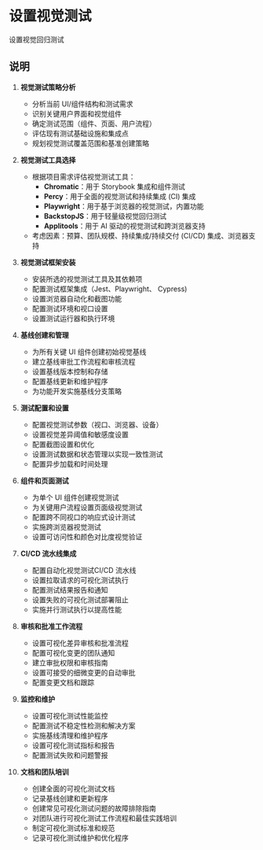 # 设置视觉测试

设置视觉回归测试

## 说明

1. **视觉测试策略分析**
   - 分析当前 UI/组件结构和测试需求
   - 识别关键用户界面和视觉组件
   - 确定测试范围（组件、页面、用户流程）
   - 评估现有测试基础设施和集成点
   - 规划视觉测试覆盖范围和基准创建策略

2. **视觉测试工具选择**
   - 根据项目需求评估视觉测试工具：
     - **Chromatic**：用于 Storybook 集成和组件测试
     - **Percy**：用于全面的视觉测试和持续集成 (CI) 集成
     - **Playwright**：用于基于浏览器的视觉测试，内置功能
     - **BackstopJS**：用于轻量级视觉回归测试
     - **Applitools**：用于 AI 驱动的视觉测试和跨浏览器支持
   - 考虑因素：预算、团队规模、持续集成/持续交付 (CI/CD) 集成、浏览器支持

3. **视觉测试框架安装**
   - 安装所选的视觉测试工具及其依赖项
   - 配置测试框架集成（Jest、Playwright、 Cypress)
   - 设置浏览器自动化和截图功能
   - 配置测试环境和视口设置
   - 设置测试运行器和执行环境

4. **基线创建和管理**
   - 为所有关键 UI 组件创建初始视觉基线
   - 建立基线审批工作流程和审核流程
   - 设置基线版本控制和存储
   - 配置基线更新和维护程序
   - 为功能开发实施基线分支策略

5. **测试配置和设置**
   - 配置视觉测试参数（视口、浏览器、设备）
   - 设置视觉差异阈值和敏感度设置
   - 配置截图设置和优化
   - 设置测试数据和状态管理以实现一致性测试
   - 配置异步加载和时间处理

6. **组件和页面测试**
   - 为单个 UI 组件创建视觉测试
   - 为关键用户流程设置页面级视觉测试
   - 配置跨不同视口的响应式设计测试
   - 实施跨浏览器视觉测试
   - 设置可访问性和颜色对比度视觉验证

7. **CI/CD 流水线集成**
   - 配置自动化视觉测试CI/CD 流水线
   - 设置拉取请求的可视化测试执行
   - 配置测试结果报告和通知
   - 设置失败的可视化测试部署阻止
   - 实施并行测试执行以提高性能

8. **审核和批准工作流程**
   - 设置可视化差异审核和批准流程
   - 配置可视化变更的团队通知
   - 建立审批权限和审核指南
   - 设置可接受的细微变更的自动审批
   - 配置变更文档和跟踪

9. **监控和维护**
   - 设置可视化测试性能监控
   - 配置测试不稳定性检测和解决方案
   - 实施基线清理和维护程序
   - 设置可视化测试指标和报告
   - 配置测试失败和问题警报

10. **文档和团队培训**
    - 创建全面的可视化测试文档
    - 记录基线创建和更新程序
    - 创建常见可视化测试问题的故障排除指南
    - 对团队进行可视化测试工作流程和最佳实践培训
    - 制定可视化测试标准和规范
    - 记录可视化测试维护和优化程序